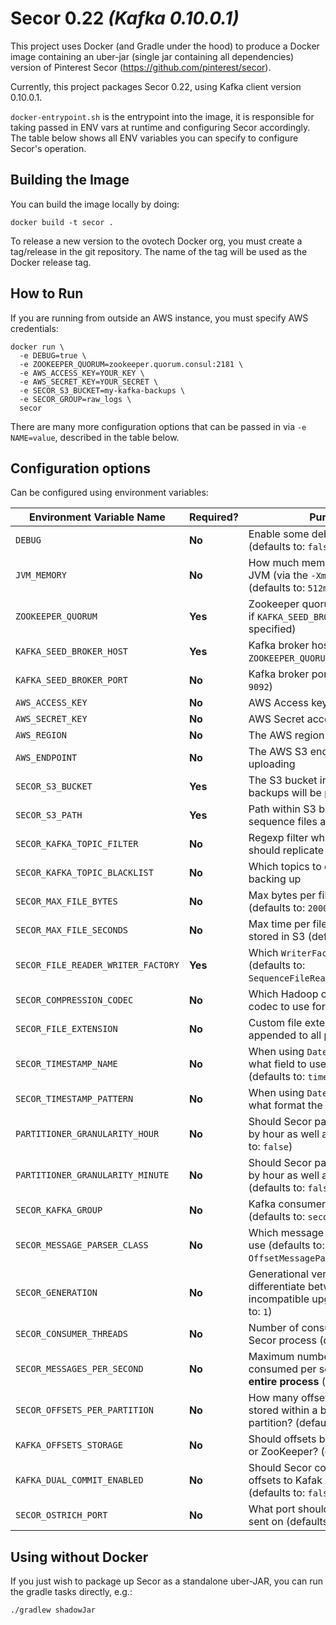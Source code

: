 # Secor 0.22 _(Kafka 0.10.0.1)_

This project uses Docker (and Gradle under the hood) to produce a Docker image containing an uber-jar (single jar containing all dependencies) version of Pinterest Secor (https://github.com/pinterest/secor).

Currently, this project packages Secor 0.22, using Kafka client version 0.10.0.1.

`docker-entrypoint.sh` is the entrypoint into the image, it is responsible for taking passed in ENV vars at runtime and configuring Secor accordingly. The table below shows all ENV variables you can specify to configure Secor's operation.

## Building the Image

You can build the image locally by doing:

```shell
docker build -t secor .
```

To release a new version to the ovotech Docker org, you must create a tag/release in the git repository. The name of the tag will be used as the Docker release tag.

## How to Run

If you are running from outside an AWS instance, you must specify AWS credentials:

```shell
docker run \
  -e DEBUG=true \
  -e ZOOKEEPER_QUORUM=zookeeper.quorum.consul:2181 \
  -e AWS_ACCESS_KEY=YOUR_KEY \
  -e AWS_SECRET_KEY=YOUR_SECRET \
  -e SECOR_S3_BUCKET=my-kafka-backups \
  -e SECOR_GROUP=raw_logs \
  secor
```

There are many more configuration options that can be passed in via `-e NAME=value`, described in the table below.

## Configuration options

Can be configured using environment variables:

Environment Variable Name           | Required? | Purpose
------------------------------------|-----------|---------------------------------------------------------------------------------------------------
`DEBUG`                             | **No**    | Enable some debug logging (defaults to: `false`)
`JVM_MEMORY`                        | **No**    | How much memory to give the JVM (via the `-Xmx` parameter) (defaults to: `512m`)
`ZOOKEEPER_QUORUM`                  | **Yes**   | Zookeeper quorum (not required if `KAFKA_SEED_BROKER_HOST` is specified)
`KAFKA_SEED_BROKER_HOST`            | **Yes**   | Kafka broker hosts (not required if `ZOOKEEPER_QUORUM` is specified)
`KAFKA_SEED_BROKER_PORT`            | **No**    | Kafka broker port (defaults to: `9092`)
`AWS_ACCESS_KEY`                    | **No**    | AWS Access key
`AWS_SECRET_KEY`                    | **No**    | AWS Secret access key
`AWS_REGION`                        | **No**    | The AWS region for S3 uploading
`AWS_ENDPOINT`                      | **No**    | The AWS S3 endpoint to use for uploading
`SECOR_S3_BUCKET`                   | **Yes**   | The S3 bucket into which backups will be persisted
`SECOR_S3_PATH`                     | **Yes**   | Path within S3 bucket where sequence files are stored
`SECOR_KAFKA_TOPIC_FILTER`          | **No**    | Regexp filter which topics it should replicate (defaults to: `.*`)
`SECOR_KAFKA_TOPIC_BLACKLIST`       | **No**    | Which topics to exclude from backing up
`SECOR_MAX_FILE_BYTES`              | **No**    | Max bytes per file stored in S3 (defaults to: `200000000`)
`SECOR_MAX_FILE_SECONDS`            | **No**    | Max time per file before it is stored in S3 (defaults to: `3600`)
`SECOR_FILE_READER_WRITER_FACTORY`  | **Yes**   | Which `WriterFactory` to use (defaults to: `SequenceFileReaderWriterFactory`)
`SECOR_COMPRESSION_CODEC`           | **No**    | Which Hadoop compression codec to use for partition files
`SECOR_FILE_EXTENSION`              | **No**    | Custom file extension to be appended to all partition names
`SECOR_TIMESTAMP_NAME`              | **No**    | When using `DateMessageParser` what field to use in the JSON (defaults to: `timestamp`)
`SECOR_TIMESTAMP_PATTERN`           | **No**    | When using `DateMessageParser` what format the timestamp is
`PARTITIONER_GRANULARITY_HOUR`      | **No**    | Should Secor partition the files up by hour as well as day? (defaults to: `false`)
`PARTITIONER_GRANULARITY_MINUTE`    | **No**    | Should Secor partition the files up by hour as well as hour, and day? (defaults to: `false`)
`SECOR_KAFKA_GROUP`                 | **No**    | Kafka consumer group name (defaults to: `secor_backup`)
`SECOR_MESSAGE_PARSER_CLASS`        | **No**    | Which message parser factory to use (defaults to: `OffsetMessageParser`)
`SECOR_GENERATION`                  | **No**    | Generational version ID to differentiate between incompatible upgrades (defaults to: `1`)
`SECOR_CONSUMER_THREADS`            | **No**    | Number of consumer threads per Secor process (defaults to: `7`)
`SECOR_MESSAGES_PER_SECOND`         | **No**    | Maximum number of messages consumed per second for the **entire process** (defaults to: `10000`)
`SECOR_OFFSETS_PER_PARTITION`       | **No**    | How many offsets should be stored within a backed up partition? (defaults to: `10000000`)
`KAFKA_OFFSETS_STORAGE`             | **No**    | Should offsets be stored in Kafka or ZooKeeper? (defaults to: `kafka`)
`KAFKA_DUAL_COMMIT_ENABLED`         | **No**    | Should Secor commit processed offsets to Kafak AND ZooKeeper? (defaults to: `false`)
`SECOR_OSTRICH_PORT`                | **No**    | What port should Ostrict data be sent on (defaults to: `9999`)


## Using without Docker

If you just wish to package up Secor as a standalone uber-JAR, you can run the gradle tasks directly, e.g.:

```shell
./gradlew shadowJar
```
